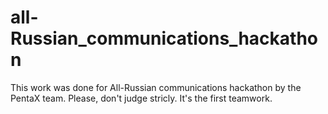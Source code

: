 # all-Russian_communications_hackathon
This work was done for All-Russian communications hackathon by the PentaX team. Please, don't judge stricly. It's the first teamwork. 
